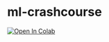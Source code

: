 # ml-crashcourse

[![Open In Colab](https://colab.research.google.com/assets/colab-badge.svg)](https://colab.research.google.com/github.com/nansencenter/ml-crashcourse/blob/main/L63_demonstrator.ipynb)
